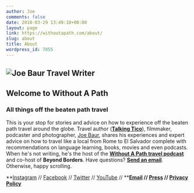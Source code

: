 ```yaml
---
author: Joe
comments: false
date: 2018-03-29 13:49:10+00:00
layout: page
link: https://withoutapath.com/about/
slug: about
title: About
wordpress_id: 7055
---
```


## ![Joe Baur Travel Writer](https://withoutapath.com/wp-content/uploads/2018/01/Joe-Baur-Travel-Writer-300x300.jpg)




## Welcome to Without A Path




### All things off the beaten path travel




This is your stop for stories and advice on how to experience off the beaten path travel around the globe. Travel author ([**Talking Tico**](https://joebaur.com/talking-tico-costa-rica-travel-book/)), filmmaker, podcaster and photographer, [Joe Baur](https://joebaur.com/), shares his experiences and expert advice on how to travel like a local from Rome to El Salvador complete with recommendations on language learning, books, movies and even podcasts. When he's not writing, he's the host of the [**Without A Path travel podcast**](https://itunes.apple.com/us/podcast/without-a-path/id1037475413) and co-host of **Beyond Borders**. Have questions? [**Send an email**](https://joebaur.com/contact/). Otherwise, happy scrolling.


**[Instagram](http://instagram.com/BaurJoe) // [Facebook](https://www.facebook.com/BaurJoe) // [Twitter](https://twitter.com/BaurJoe) // [YouTube](http://www.youtube.com/user/MildlyRelevant/) // ****[Email](mailto:joe@joebaur.com) // [Press](https://joebaur.com/about/) // [Privacy Policy](https://withoutapath.com/privacy-policy/)**


